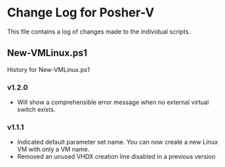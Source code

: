 # Change Log for Posher-V

This file contains a log of changes made to the individual scripts.

## New-VMLinux.ps1

History for New-VMLinux.ps1

### v1.2.0

* Will show a comprehensible error message when no external virtual switch exists.

### v1.1.1

* Indicated default parameter set name. You can now create a new Linux VM with only a VM name.
* Removed an unused VHDX creation line disabled in a previous version
